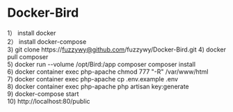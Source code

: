 # Docker-Bird
1） install docker\
2） install docker-compose\
3)  git clone https://fuzzywy@github.com/fuzzywy/Docker-Bird.git
4)  docker pull composer\
5)  docker run --volume /opt/Bird:/app composer composer install\
6)  docker container exec php-apache chmod 777 "-R" /var/www/html\
7)  docker container exec php-apache cp .env.example .env\
8)  docker container exec php-apache php artisan key:generate\
9)  docker-compose start\
10) http://localhost:80/public
